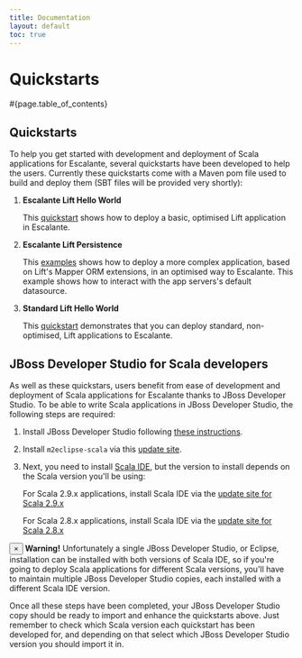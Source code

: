 ```yaml
---
title: Documentation
layout: default
toc: true
---
```


<div class="page-header">
<h1>Quickstarts</h1>
</div>

#{page.table_of_contents}

## Quickstarts

To help you get started with development and deployment of Scala applications
for Escalante, several quickstarts have been developed to help the users.
Currently these quickstarts come with a Maven pom file used to build and
deploy them (SBT files will be provided very shortly):

1. **Escalante Lift Hello World**

    This [quickstart](https://github.com/escalante/escalante-quickstart/tree/master/helloworld-lift)
    shows how to deploy a basic, optimised Lift application in Escalante.

2. **Escalante Lift Persistence**

    This [examples](https://github.com/escalante/escalante-quickstart/tree/master/persistence-lift)
    shows how to deploy a more complex application, based on Lift's Mapper ORM
    extensions, in an optimised way to Escalante. This example shows how to
    interact with the app servers's default datasource.

3. **Standard Lift Hello World**

    This [quickstart](https://github.com/escalante/escalante-quickstart/tree/master/standard-helloworld-lift)
    demonstrates that you can deploy standard, non-optimised, Lift applications
    to Escalante.

## JBoss Developer Studio for Scala developers

As well as these quickstars, users benefit from ease of development
and deployment of Scala applications for Escalante thanks to JBoss Developer
Studio. To be able to write Scala applications in JBoss Developer Studio, the
following steps are required:

1. Install JBoss Developer Studio following
[these instructions](https://openshift.redhat.com/community/page/install-jboss-developer-studio).
2. Install `m2eclipse-scala` via this
[update site](http://alchim31.free.fr/m2e-scala/update-site).
3. Next, you need to install [Scala IDE](http://scala-ide.org/docs/user/gettingstarted.html),
but the version to install depends on the Scala version you'll be using:

    For Scala 2.9.x applications, install Scala IDE via the
    [update site for Scala 2.9.x](http://download.scala-ide.org/releases-29/stable/site)

    For Scala 2.8.x applications, install Scala IDE via the
    [update site for Scala 2.8.x](http://download.scala-ide.org/releases-28/stable/site)

<div class="alert">
  <button type="button" class="close" data-dismiss="alert">×</button>
  <strong>Warning!</strong>
  Unfortunately a single JBoss Developer Studio, or Eclipse, installation can be
  installed with both versions of Scala IDE, so if you're going to deploy Scala
  applications for different Scala versions, you'll have to maintain multiple
  JBoss Developer Studio copies, each installed with a different Scala IDE
  version.
</div>

Once all these steps have been completed, your JBoss Developer Studio copy
should be ready to import and enhance the quickstarts above. Just remember to
check which Scala version each quickstart has been developed for, and depending
on that select which JBoss Developer Studio version you should import it in.
